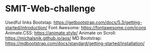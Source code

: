 # SMIT-Web-challenge

Usedful links
Bootstap:
https://getbootstrap.com/docs/5.3/getting-started/introduction/
Font Awesome:
https://fontawesome.com/icons
Animate.CSS:
https://animate.style/
Animate on Scroll:
https://michalsnik.github.io/aos/
MD Bootstrap:
https://mdbootstrap.com/docs/standard/getting-started/installation/
